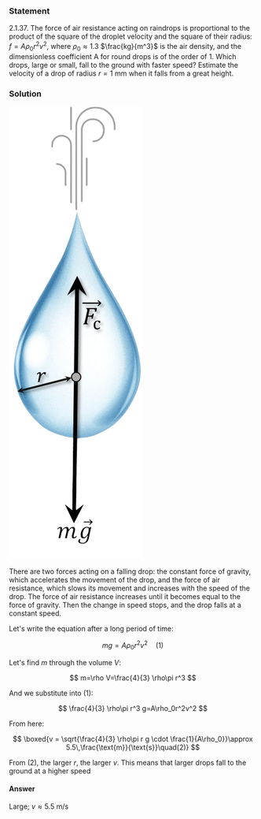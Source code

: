 ###  Statement

$2.1.37.$ The force of air resistance acting on raindrops is proportional to the product of the square of the droplet velocity and the square of their radius: $f = A \rho_0 r^2 v^2$, where $\rho_0 \approx 1.3$ $\frac{kg}{m^3}$ is the air density, and the dimensionless coefficient A for round drops is of the order of $1$. Which drops, large or small, fall to the ground with faster speed? Estimate the velocity of a drop of radius $r = 1$ mm when it falls from a great height.

### Solution

![ Forces acting on a cyclist |272x918, 13%](../../img/2.1.37/sol.png)

There are two forces acting on a falling drop: the constant force of gravity, which accelerates the movement of the drop, and the force of air resistance, which slows its movement and increases with the speed of the drop. The force of air resistance increases until it becomes equal to the force of gravity. Then the change in speed stops, and the drop falls at a constant speed.

Let's write the equation after a long period of time:

$$
mg=A\rho_0r^2v^2\quad(1)
$$

Let's find $m$ through the volume $V$:

$$
m=\rho V=\frac{4}{3} \rho\pi r^3
$$

And we substitute into $(1)$:

$$
\frac{4}{3} \rho\pi r^3 g=A\rho_0r^2v^2
$$

From here:

$$
\boxed{v = \sqrt{\frac{4}{3} \rho\pi r g \cdot \frac{1}{A\rho_0}}\approx 5.5\,\frac{\text{m}}{\text{s}}\quad(2)}
$$

From $(2)$, the larger $r$, the larger $v$. This means that larger drops fall to the ground at a higher speed

#### Answer

Large; $v \approx 5.5 ~\text{m/s}$